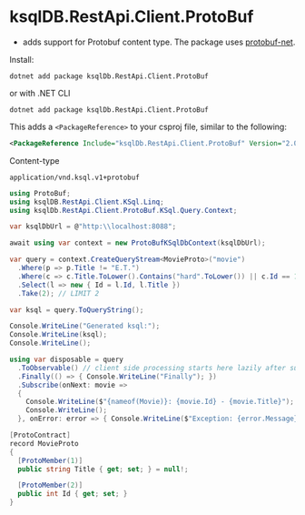 # ksqlDB.RestApi.Client.ProtoBuf

- adds support for Protobuf content type. The package uses [protobuf-net](https://github.com/protobuf-net/protobuf-net).

Install:
```
dotnet add package ksqlDb.RestApi.Client.ProtoBuf
```
or with .NET CLI
```
dotnet add package ksqlDb.RestApi.Client.ProtoBuf
```
This adds a `<PackageReference>` to your csproj file, similar to the following:
```XML
<PackageReference Include="ksqlDb.RestApi.Client.ProtoBuf" Version="2.0.0" />
```

Content-type
```
application/vnd.ksql.v1+protobuf
```

```C#
using ProtoBuf;
using ksqlDB.RestApi.Client.KSql.Linq;
using ksqlDb.RestApi.Client.ProtoBuf.KSql.Query.Context;

var ksqlDbUrl = @"http:\\localhost:8088";

await using var context = new ProtoBufKSqlDbContext(ksqlDbUrl);

var query = context.CreateQueryStream<MovieProto>("movie")
  .Where(p => p.Title != "E.T.")
  .Where(c => c.Title.ToLower().Contains("hard".ToLower()) || c.Id == 1)
  .Select(l => new { Id = l.Id, l.Title })
  .Take(2); // LIMIT 2    

var ksql = query.ToQueryString();

Console.WriteLine("Generated ksql:");
Console.WriteLine(ksql);
Console.WriteLine();

using var disposable = query
  .ToObservable() // client side processing starts here lazily after subscription. Switches to Rx.NET
  .Finally(() => { Console.WriteLine("Finally"); })
  .Subscribe(onNext: movie =>
  {
    Console.WriteLine($"{nameof(Movie)}: {movie.Id} - {movie.Title}");
    Console.WriteLine();
  }, onError: error => { Console.WriteLine($"Exception: {error.Message}"); }, onCompleted: () => Console.WriteLine("Completed"));

[ProtoContract]
record MovieProto
{
  [ProtoMember(1)]
  public string Title { get; set; } = null!;

  [ProtoMember(2)]
  public int Id { get; set; }
}
```
